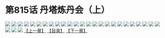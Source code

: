 # 第815话 丹塔炼丹会（上）
![](https://mhpic.xiaomingtaiji.net/comic/D/斗破苍穹/第815话F1_262508/1.jpg-zymk.middle.webp)
![](https://mhpic.xiaomingtaiji.net/comic/D/斗破苍穹/第815话F1_262508/2.jpg-zymk.middle.webp)
![](https://mhpic.xiaomingtaiji.net/comic/D/斗破苍穹/第815话F1_262508/3.jpg-zymk.middle.webp)
![](https://mhpic.xiaomingtaiji.net/comic/D/斗破苍穹/第815话F1_262508/4.jpg-zymk.middle.webp)
![](https://mhpic.xiaomingtaiji.net/comic/D/斗破苍穹/第815话F1_262508/5.jpg-zymk.middle.webp)
![](https://mhpic.xiaomingtaiji.net/comic/D/斗破苍穹/第815话F1_262508/6.jpg-zymk.middle.webp)
![](https://mhpic.xiaomingtaiji.net/comic/D/斗破苍穹/第815话F1_262508/7.jpg-zymk.middle.webp)
![](https://mhpic.xiaomingtaiji.net/comic/D/斗破苍穹/第815话F1_262508/8.jpg-zymk.middle.webp)
![](https://mhpic.xiaomingtaiji.net/comic/D/斗破苍穹/第815话F1_262508/9.jpg-zymk.middle.webp)
![](https://mhpic.xiaomingtaiji.net/comic/D/斗破苍穹/第815话F1_262508/10.jpg-zymk.middle.webp)
![](https://mhpic.xiaomingtaiji.net/comic/D/斗破苍穹/第815话F1_262508/11.jpg-zymk.middle.webp)
![](https://mhpic.xiaomingtaiji.net/comic/D/斗破苍穹/第815话F1_262508/12.jpg-zymk.middle.webp)
![](https://mhpic.xiaomingtaiji.net/comic/D/斗破苍穹/第815话F1_262508/13.jpg-zymk.middle.webp)
![](https://mhpic.xiaomingtaiji.net/comic/D/斗破苍穹/第815话F1_262508/14.jpg-zymk.middle.webp)
![](https://mhpic.xiaomingtaiji.net/comic/D/斗破苍穹/第815话F1_262508/15.jpg-zymk.middle.webp)
![](https://mhpic.xiaomingtaiji.net/comic/D/斗破苍穹/第815话F1_262508/16.jpg-zymk.middle.webp)
![](https://mhpic.xiaomingtaiji.net/comic/D/斗破苍穹/第815话F1_262508/17.jpg-zymk.middle.webp)
![](https://mhpic.xiaomingtaiji.net/comic/D/斗破苍穹/第815话F1_262508/18.jpg-zymk.middle.webp)
![](https://mhpic.xiaomingtaiji.net/comic/D/斗破苍穹/第815话F1_262508/19.jpg-zymk.middle.webp)
![](https://mhpic.xiaomingtaiji.net/comic/D/斗破苍穹/第815话F1_262508/20.jpg-zymk.middle.webp)
![](https://mhpic.xiaomingtaiji.net/comic/D/斗破苍穹/第815话F1_262508/21.jpg-zymk.middle.webp)
![](https://mhpic.xiaomingtaiji.net/comic/D/斗破苍穹/第815话F1_262508/22.jpg-zymk.middle.webp)
![](https://mhpic.xiaomingtaiji.net/comic/D/斗破苍穹/第815话F1_262508/23.jpg-zymk.middle.webp)
![](https://mhpic.xiaomingtaiji.net/comic/D/斗破苍穹/第815话F1_262508/24.jpg-zymk.middle.webp)
![](https://mhpic.xiaomingtaiji.net/comic/D/斗破苍穹/第815话F1_262508/25.jpg-zymk.middle.webp)
![](https://mhpic.xiaomingtaiji.net/comic/D/斗破苍穹/第815话F1_262508/26.jpg-zymk.middle.webp)
![](https://mhpic.xiaomingtaiji.net/comic/D/斗破苍穹/第815话F1_262508/27.jpg-zymk.middle.webp)
![](https://mhpic.xiaomingtaiji.net/comic/D/斗破苍穹/第815话F1_262508/28.jpg-zymk.middle.webp)
[【上一章】](./818.md)
[【目录】](./READMD.md)
[【下一章】](./820.md)
